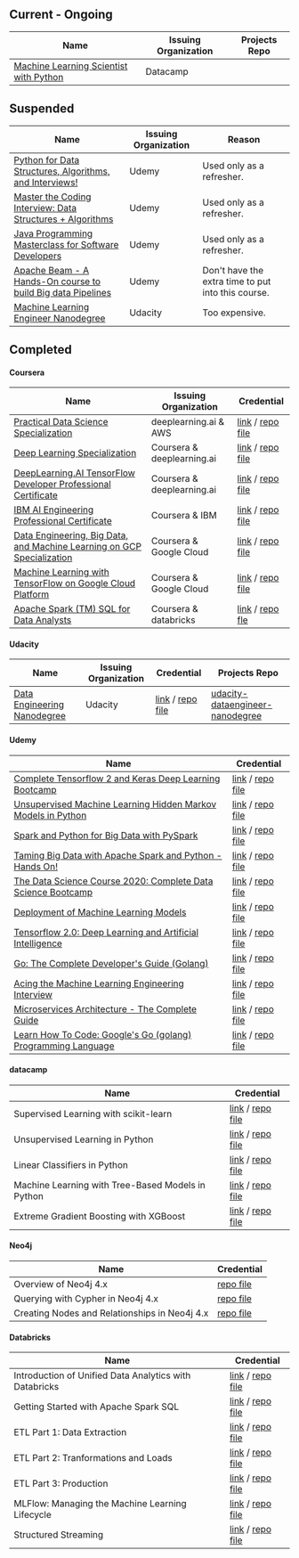 
## Current - Ongoing

| Name                                            | Issuing Organization       | Projects Repo |
|-------------------------------------------------|----------------------------|----------|
| [Machine Learning Scientist with Python](https://www.datacamp.com/tracks/machine-learning-scientist-with-python) | Datacamp |  |



## Suspended

| Name                                                         | Issuing Organization | Reason                                             |
| ------------------------------------------------------------ | -------------------- | -------------------------------------------------- |
| [Python for Data Structures, Algorithms, and Interviews!](https://www.udemy.com/course/python-for-data-structures-algorithms-and-interviews/) | Udemy                | Used only as a refresher.                          |
| [Master the Coding Interview: Data Structures + Algorithms](https://www.udemy.com/course/master-the-coding-interview-data-structures-algorithms/) | Udemy                | Used only as a refresher.                          |
| [Java Programming Masterclass for Software Developers](https://www.udemy.com/course/java-the-complete-java-developer-course//) | Udemy                | Used only as a refresher.                          |
| [Apache Beam - A Hands-On course to build Big data Pipelines](https://www.udemy.com/course/apache-beam-a-hands-on-course-to-build-big-data-pipelines/) | Udemy                | Don't have the extra time to put into this course. |
| [Machine Learning Engineer Nanodegree](https://www.udacity.com/course/machine-learning-engineer-nanodegree--nd009t) | Udacity              | Too expensive.                                     |



## Completed

#### Coursera

| Name                                            | Issuing Organization       | Credential |
|-------------------------------------------------|----------------------------|------------------------------------------------------------------------------------------|
| [Practical Data Science Specialization](https://www.coursera.org/specializations/practical-data-science) | deeplearning.ai & AWS | [link](https://www.coursera.org/account/accomplishments/specialization/3QY3HSB9FFYT) / [repo file](certificates/Coursera_Practical_Data_Science.pdf) |
| [Deep Learning Specialization](https://www.coursera.org/specializations/deep-learning) | Coursera & deeplearning.ai | [link](https://www.coursera.org/account/accomplishments/specialization/6EKWGQ9AK7X6) / [repo file](certificates/Coursera_Deep_Learning_Specialization.pdf) |
| [DeepLearning.AI TensorFlow Developer Professional Certificate](https://www.coursera.org/professional-certificates/tensorflow-in-practice) | Coursera & deeplearning.ai | [link](https://www.coursera.org/account/accomplishments/professional-cert/DML29D6PNP6J) / [repo file](certificates/Coursera_DeepLearning_AI_TensorFlow_Developer.pdf) |
| [IBM AI Engineering Professional Certificate](https://www.coursera.org/professional-certificates/ai-engineer) | Coursera & IBM  | [link](https://www.coursera.org/account/accomplishments/professional-cert/DH6856XH9M56) / [repo file](Coursera_IBM_AI_Engineering_Professional_Certificate.pdf) |
| [Data Engineering, Big Data, and Machine Learning on GCP Specialization](https://www.coursera.org/specializations/gcp-data-machine-learning) | Coursera & Google Cloud | [link](https://www.coursera.org/account/accomplishments/specialization/G83TGP59ES7F) / [repo file](certificates/Coursera_Data_Engineering_Big_Data_and_Machine_Learning_on_GCP.pdf) |
| [Machine Learning with TensorFlow on Google Cloud Platform](https://www.coursera.org/specializations/machine-learning-tensorflow-gcp) | Coursera & Google Cloud | [link](https://www.coursera.org/account/accomplishments/specialization/ELKTEEGHQQHJ) / [repo file](certificates/Coursera_Machine_Learning_with_TensorFlow_on_Google_Cloud_Platform.pdf) |
| [Apache Spark (TM) SQL for Data Analysts](https://www.coursera.org/learn/apache-spark-sql-for-data-analysts) | Coursera & databricks | [link](https://www.coursera.org/account/accomplishments/verify/6U9ERC92535A) / [repo fle](certificates/Coursera_Apache_Spark_SQL_for_Data_Analysts.pdf) |

#### Udacity

| Name                                            | Issuing Organization       | Credential | Projects Repo |
|-------------------------------------------------|----------------------------|------------|---------------|
| [Data Engineering Nanodegree](https://www.udacity.com/course/data-engineer-nanodegree--nd027) | Udacity | [link](https://confirm.udacity.com/TSRXCYNL) / [repo file](certificates/Udacity_Data_Engineering_Nanodegree.pdf) | [udacity-dataengineer-nanodegree](https://github.com/makism/udacity-dataengineer-nanodegree) |

#### Udemy

| Name                                                                                                 | Credential |
|------------------------------------------------------------------------------------------------------|----------------------------------------------------------------------------------------------------------|
| [Complete Tensorflow 2 and Keras Deep Learning Bootcamp](https://www.udemy.com/course/complete-tensorflow-2-and-keras-deep-learning-bootcamp/) | [link](https://www.udemy.com/certificate/UC-a1ea8fc9-79e9-45a1-aa84-9a9f49c097cb/]) / [repo file](certificates/Udemy_Complete_Tensorflow_2_and_Keras_Deep_Learning_Bootcamp.pdf) |
| [Unsupervised Machine Learning Hidden Markov Models in Python](https://www.udemy.com/course/unsupervised-machine-learning-hidden-markov-models-in-python/) | [link](https://www.udemy.com/certificate/UC-7b148c4e-689e-433e-836d-f47726e6471f/) / [repo file](certificates/Udemy_Unsupervised_Machine_Learning_Hidden_Markov_Models_in_Python.pdf) |
| [Spark and Python for Big Data with PySpark](https://www.udemy.com/course/spark-and-python-for-big-data-with-pyspark/) | [link](https://www.udemy.com/certificate/UC-205e4ef4-017b-48f5-b44c-7bbcef31729d/) / [repo file](certificates/Udemy_Spark_and_Python_for_Big_Data_with_PySpark.pdf) |
| [Taming Big Data with Apache Spark and Python - Hands On!](https://www.udemy.com/course/taming-big-data-with-apache-spark-hands-on/) | [link](https://www.udemy.com/certificate/UC-079486e0-5418-4601-ae24-ab5227efa734) / [repo file](certificates/Udemy_Taming_Big_Data_with_Apache_Spark_and_Python_Hands_On.pdf) |
| [The Data Science Course 2020: Complete Data Science Bootcamp](https://www.udemy.com/course/the-data-science-course-complete-data-science-bootcamp/) | [link](https://www.udemy.com/certificate/UC-298e63b4-b71c-44b4-883f-57bd54abc46d) / [repo file](certificates/Udemy_The_Data_Science_Course_2020_Complete_Data_Science_Bootcamp.pdf) |
| [Deployment of Machine Learning Models](https://www.udemy.com/course/deployment-of-machine-learning-models/) | [link](https://www.udemy.com/certificate/UC-c3604840-20f0-4eee-876b-6ec9e5072fe1/) / [repo file](certificates/Udemy_Deployment_of_Machine_Learning_Models.pdf) |
| [Tensorflow 2.0: Deep Learning and Artificial Intelligence](https://www.udemy.com/course/deep-learning-tensorflow-2/) | [link](https://www.udemy.com/certificate/UC-cf6fb3c5-ca2d-47d8-8750-7eb35e5e3da7/) / [repo file](certificates/Udemy_Tensorflow_2_0_Deep_Learning_and_Artificial_Intelligence.pdf) |
| [Go: The Complete Developer's Guide (Golang)](https://www.udemy.com/course/go-the-complete-developers-guide/) | [link](https://www.udemy.com/certificate/UC-6c3ff05a-b74b-4407-80cf-835c352cfe4c/) / [repo file](certificates/Udemy_Go_The_Complete_Developer_Guide_Golang.pdf) |
| [Acing the Machine Learning Engineering Interview](https://www.udemy.com/course/acing-the-machine-learning-engineering-interview/) | [link](https://www.udemy.com/certificate/UC-e67f2b68-df19-4c50-8ffb-a600356c6a1b/) / [repo file](certificates/Udemy_Acing_The_Machine_Learning_Engineering_Interview.pdf) |
| [Microservices Architecture - The Complete Guide](https://www.udemy.com/course/microservices-architecture-the-complete-guide/) | [link](https://www.udemy.com/certificate/UC-45767765-dcb5-46a5-b46e-e60ddd45ed94/) / [repo file](certificates/Udemy_Microservices_Architecture_The_Complete_Guide.pdf) |
| [Learn How To Code: Google's Go (golang) Programming Language](https://www.udemy.com/course/learn-how-to-code/) |[link](https://www.udemy.com/certificate/UC-828cb633-9e45-42fd-bc99-9b1a0301d939/) / [repo file](certificates/Udemy_Learn_How_To_Code_Googles_Go_golang_Programming_Language.pdf) |


#### datacamp

| Name                                              | Credential                                                   |
| ------------------------------------------------- | ------------------------------------------------------------ |
| Supervised Learning with scikit-learn             | [link](https://www.datacamp.com/statement-of-accomplishment/course/2a200a16bc69e5233aed41f6f4ab80fea6988f6f) / [repo file](certificates/datacamp_Supervised_Learning_with_scikit-learn.pdf) |
| Unsupervised Learning in Python                   | [link](https://www.datacamp.com/statement-of-accomplishment/course/3ecbf89dba12d780727956d20d1e38b5408d6b6c) / [repo file](certificates/datacamp_Unsupervised_Learning_in_Python.pdf) |
| Linear Classifiers in Python                      | [link](https://www.datacamp.com/statement-of-accomplishment/course/e37415ab8ed83237a35f151a7e793e90a64059b6) / [repo file](certificates/datacamp_Linear_Classifiers_in_Python.pdf) |
| Machine Learning with Tree-Based Models in Python | [link](https://www.datacamp.com/statement-of-accomplishment/course/6d6bbf2ee166b87ef45eed6f1db44e0d2d5d330b) / [repo file](certificates/datacamp_Machine_Learning_with_Tree_Based_Models.pdf) |
| Extreme Gradient Boosting with XGBoost            | [link](https://www.datacamp.com/statement-of-accomplishment/course/f36f9b8bd236e22221b662a843349a885cc55efa) / [repo file](certificates/datacamp_Extreme_Gradient_Boosting_with_XGBoost.pdf) |


#### Neo4j

| Name                                          | Credential                                                |
| --------------------------------------------- | --------------------------------------------------------- |
| Overview of Neo4j 4.x                         | [repo file](certificates/neo4j_Overview_of_Neo4j_4_x.pdf) |
| Querying with Cypher in Neo4j 4.x             | [repo file](certificates/neo4j_Overview_of_Neo4j_4_x.pdf) |
| Creating Nodes and Relationships in Neo4j 4.x | [repo file](certificates/neo4j_Creating_Nodes_and_Relationshipts_in_neo4j_4x.pdf) |


#### Databricks

| Name                                                   | Credential                 |
|--------------------------------------------------------|----------------------------|
| Introduction of Unified Data Analytics with Databricks | [link](https://academy.databricks.com/award/completion/5e8540aa-1033-3ec3-b0dc-5ac7d6a2fa44) / [repo file]() |
| Getting Started with Apache Spark SQL                  | [link](https://academy.databricks.com/award/completion/2d7bcb66-858b-38a5-a424-bf5cdc6cdc6d) / [repo file]() |
| ETL Part 1: Data Extraction                            | [link](https://academy.databricks.com/award/completion/d357c2c7-441a-3d0e-b482-a863f4a30e3a) / [repo file]() |
| ETL Part 2: Tranformations and Loads                   | [link](https://academy.databricks.com/award/completion/1e6ce142-bb0f-3668-8def-f990ecc60f1c) / [repo file]() |
| ETL Part 3: Production                                 | [link](https://academy.databricks.com/award/completion/9722f58c-ea7b-34a7-a7b8-a87bbc1ba7f8) / [repo file]() |
| MLFlow: Managing the Machine Learning Lifecycle        | [link](https://academy.databricks.com/award/completion/e34f2b49-8551-3b21-9366-a0fa31833511) / [repo file]() |
| Structured Streaming                                   | [link](https://academy.databricks.com/award/completion/9ef09406-e8c3-34c3-8a72-6db365d6a2ba) / [repo file]() |
